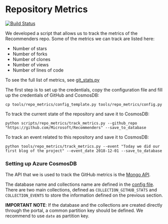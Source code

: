 # Repository Metrics

[![Build Status](https://dev.azure.com/best-practices/nlp/_apis/build/status/repo_metrics?branchName=master)](https://dev.azure.com/best-practices/nlp/_build/latest?definitionId=36&branchName=master)

We developed a script that allows us to track the metrics of the Recommenders repo. Some of the metrics we can track are listed here:

* Number of stars
* Number of forks
* Number of clones
* Number of views
* Number of lines of code

To see the full list of metrics, see [git_stats.py](git_stats.py)

The first step is to set up the credentials, copy the configuration file and fill up the credentials of GitHub and CosmosDB:

    cp tools/repo_metrics/config_template.py tools/repo_metrics/config.py

To track the current state of the repository and save it to CosmosDB:

    python scripts/repo_metrics/track_metrics.py --github_repo "https://github.com/Microsoft/Recommenders" --save_to_database

To track an event related to this repository and save it to CosmosDB:

    python tools/repo_metrics/track_metrics.py --event "Today we did our first blog of the project" --event_date 2018-12-01 --save_to_database


### Setting up Azure CosmosDB

The API that we is used to track the GitHub metrics is the [Mongo API](https://docs.microsoft.com/en-us/azure/cosmos-db/mongodb-introduction).

The database name and collections name are defined in the [config file](config_template.py). There are two main collections, defined as `COLLECTION_GITHUB_STATS` and `COLLECTION_EVENTS` to store the information defined on the previous section. 

**IMPORTANT NOTE**: If the database and the collections are created directly through the portal, a common partition key should be defined. We recommend to use `date` as partition key.


